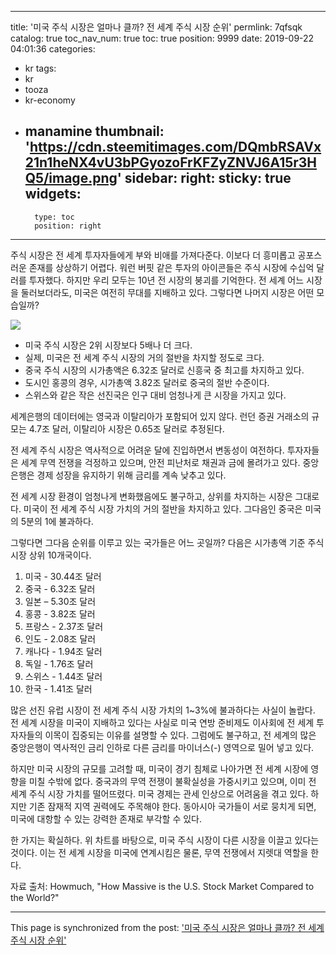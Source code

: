 
---
title: '미국 주식 시장은 얼마나 클까? 전 세계 주식 시장 순위'
permlink: 7qfsqk
catalog: true
toc_nav_num: true
toc: true
position: 9999
date: 2019-09-22 04:01:36
categories:
- kr
tags:
- kr
- tooza
- kr-economy
- manamine
thumbnail: 'https://cdn.steemitimages.com/DQmbRSAVx21n1heNX4vU3bPGyozoFrKFZyZNVJ6A15r3HQ5/image.png'
sidebar:
    right:
        sticky: true
widgets:
    -
        type: toc
        position: right
---


주식 시장은 전 세계 투자자들에게 부와 비애를 가져다준다. 이보다 더 흥미롭고 공포스러운 존재를 상상하기 어렵다. 워런 버핏 같은 투자의 아이콘들은 주식 시장에 수십억 달러를 투자했다. 하지만 우리 모두는 10년 전 시장의 붕괴를 기억한다. 전 세계 어느 시장을 둘러보더라도, 미국은 여전히 ​​무대를 지배하고 있다. 그렇다면 나머지 시장은 어떤 모습일까?

![](https://cdn.steemitimages.com/DQmbRSAVx21n1heNX4vU3bPGyozoFrKFZyZNVJ6A15r3HQ5/image.png)

- 미국 주식 시장은 2위 시장보다 5배나 더 크다.
- 실제, 미국은 전 세계 주식 시장의 거의 절반을 차지할 정도로 크다.
- 중국 주식 시장의 시가총액은 6.32조 달러로 신흥국 중 최고를 차지하고 있다.
- 도시인 홍콩의 경우, 시가총액 3.82조 달러로 중국의 절반 수준이다.
- 스위스와 같은 작은 선진국은 인구 대비 엄청나게 큰 시장을 가지고 있다.​

세계은행의 데이터에는 영국과 이탈리아가 포함되어 있지 않다. 런던 증권 거래소의 규모는 4.7조 달러, 이탈리아 시장은 0.65조 달러로 추정된다.​

전 세계 주식 시장은 역사적으로 어려운 달에 진입하면서 변동성이 여전하다. 투자자들은 세계 무역 전쟁을 걱정하고 있으며, 안전 피난처로 채권과 금에 몰려가고 있다. 중앙은행은 경제 성장을 유지하기 위해 금리를 계속 낮추고 있다.​

전 세계 시장 환경이 엄청나게 변화했음에도 불구하고, 상위를 차지하는 시장은 그대로다. 미국이 전 세계 주식 시장 가치의 거의 절반을 차지하고 있다. 그다음인 중국은 미국의 5분의 1에 불과하다.​

그렇다면 그다음 순위를 이루고 있는 국가들은 어느 곳일까? 다음은 시가총액 기준 주식 시장 상위 10개국이다. ​

1. 미국 - 30.44조 달러
2. 중국 - 6.32조 달러
3. 일본 – 5.30조 달러
4. 홍콩 - 3.82조 달러
5. 프랑스 - 2.37조 달러
6. 인도 - 2.08조 달러
7. 캐나다 - 1.94조 달러
8. 독일 - 1.76조 달러
9. 스위스 - 1.44조 달러
10. 한국 - 1.41조 달러
​

많은 선진 유럽 시장이 전 세계 주식 시장 가치의 1~3%에 불과하다는 사실이 놀랍다. 전 세계 시장을 미국이 지배하고 있다는 사실로 미국 연방 준비제도 이사회에 전 세계 투자자들의 이목이 집중되는 이유를 설명할 수 있다. 그럼에도 불구하고, 전 세계의 많은 중앙은행이 역사적인 금리 인하로 다른 금리를 마이너스(-) 영역으로 밀어 넣고 있다.​

하지만 미국 시장의 규모를 고려할 때, 미국이 경기 침체로 나아가면 전 세계 시장에 영향을 미칠 수밖에 없다. 중국과의 무역 전쟁이 불확실성을 가중시키고 있으며, 이미 전 세계 주식 시장 가치를 떨어뜨렸다. 미국 경제는 관세 인상으로 어려움을 겪고 있다. 하지만 기존 잠재적 지역 권력에도 주목해야 한다. 동아시아 국가들이 서로 뭉치게 되면, 미국에 대항할 수 있는 강력한 존재로 부각할 수 있다.​

한 가지는 확실하다. 위 차트를 바탕으로, 미국 주식 시장이 다른 시장을 이끌고 있다는 것이다. 이는 전 세계 시장을 미국에 연계시킴은 물론, 무역 전쟁에서 지렛대 역할을 한다.​

자료 출처: Howmuch, "How Massive is the U.S. Stock Market Compared to the World?"

- - -

This page is synchronized from the post: ['미국 주식 시장은 얼마나 클까? 전 세계 주식 시장 순위'](https://steemit.com/@pius.pius/7qfsqk)
